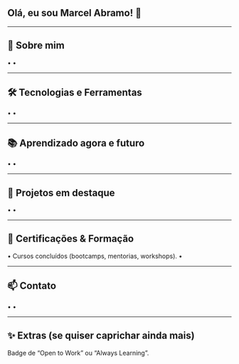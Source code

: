 ## Olá, eu sou Marcel Abramo! 👋


---
<!--
**Marcel-Abramo/Marcel-Abramo** is a ✨ _special_ ✨ repository because its `README.md` (this file) appears on your GitHub profile.

Here are some ideas to get you started:

- 🔭 I’m currently working on ...
- 🌱 I’m currently learning ...
-->

## 🧭 Sobre mim
• 
• 

---

## 🛠️ Tecnologias e Ferramentas
• 
• 

---

## 📚 Aprendizado agora e futuro
• 
• 

---

## 🧪 Projetos em destaque
• 
• 

---

## 🏅 Certificações & Formação 
• Cursos concluídos (bootcamps, mentorias, workshops).
• 

---

## 📫 Contato
• 
• 

---

## ✨ Extras (se quiser caprichar ainda mais)
Badge de “Open to Work” ou “Always Learning”.
